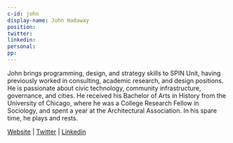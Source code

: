 ```yaml
---
c-id: john
display-name: John Hadaway
position:  
twitter:
linkedin:
personal:
pp:
---
```

John brings programming, design, and strategy skills to SPIN Unit, having previously worked in consulting, academic research, and design positions. He is passionate about civic technology, community infrastructure, governance, and cities. He received his Bachelor of Arts in History from the University of Chicago, where he was a College Research Fellow in Sociology, and spent a year at the Architectural Association. In his spare time, he plays and rests. 

<a class="ul-style" href="http://johnhadaway.com/" target="_blank">Website</a> |
<a class="ul-style" href="https://twitter.com/john___hadaway" target="_blank">Twitter</a> |
<a class="ul-style" href="https://www.linkedin.com/in/john-hadaway-2b6935186" target="_blank">Linkedin</a>